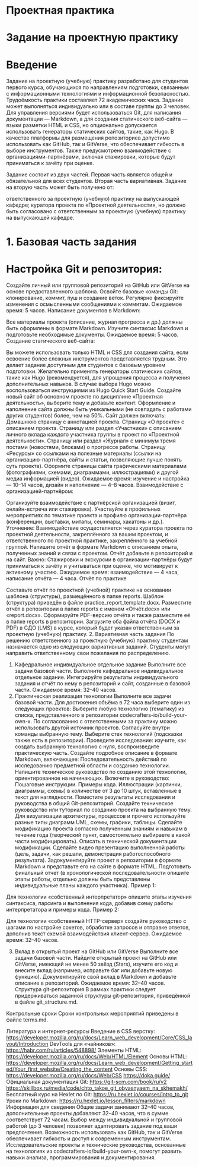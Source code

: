 # Проектная практика
# Задание на проектную практику
# Введение
Задание на проектную (учебную) практику разработано для студентов первого курса, обучающихся по направлениям подготовки, связанным с информационными технологиями и информационной безопасностью. Трудоёмкость практики составляет 72 академических часа. Задание может выполняться индивидуально или в составе группы до 3 человек. Для управления версиями будет использоваться Git, для написания документации — Markdown, а для создания статического веб-сайта — языки разметки HTML и CSS, но опционально допускается использовать генераторы статических сайтов, такие, как Hugo. В качестве платформы для размещения репозиториев допустимо использовать как GitHub, так и GitVerse, что обеспечивает гибкость в выборе инструментов. Также предусмотрено взаимодействие с организациями-партнёрами, включая стажировки, которые будут приниматься к зачёту при оценке.

Задание состоит из двух частей. Первая часть является общей и обязательной для всех студентов. Вторая часть вариативная. Задание на вторую часть может быть получено от:

ответственного за проектную (учебную) практику на выпускающей кафедре;
куратора проекта по «Проектной деятельности», но должно быть согласовано с ответственным за проектную (учебную) практику на выпускающей кафедре.
# 1. Базовая часть задания
  # Настройка Git и репозитория:

Создайте личный или групповой репозиторий на GitHub или GitVerse на основе предоставленного шаблона.
Освойте базовые команды Git: клонирование, коммит, пуш и создание веток.
Регулярно фиксируйте изменения с осмысленными сообщениями к коммитам.
Ожидаемое время: 5 часов.
Написание документов в Markdown:

Все материалы проекта (описание, журнал прогресса и др.) должны быть оформлены в формате Markdown.
Изучите синтаксис Markdown и подготовьте необходимые документы.
Ожидаемое время: 5 часов.
Создание статического веб-сайта:

Вы можете использовать только HTML и CSS для создания сайта, если освоение более сложных инструментов представляется трудным. Это делает задание доступным для студентов с базовым уровнем подготовки.
Желательно применять генераторы статических сайтов, такие как Hugo (рекомендуется), для упрощения процесса и получения дополнительных навыков. В случае выбора Hugo можно воспользоваться инструкциями из Hugo Quick Start Guide.
Создайте новый сайт об основном проекте по дисциплине «Проектная деятельность», выберите тему и добавьте контент. Оформление и наполнение сайта должны быть уникальными (не совпадать с работами других студентов) более, чем на 50%.
Сайт должен включать:
Домашнюю страницу с аннотацией проекта.
Страницу «О проекте» с описанием проекта.
Страницу или раздел «Участники» с описанием личного вклада каждого участника группы в проект по «Проектной деятельности».
Страницу или раздел «Журнал» с минимум тремя постами (новостями, блоками) о прогрессе работы.
Страницу «Ресурсы» со ссылками на полезные материалы (ссылки на организацию-партнёра, сайты и статьи, позволяющие лучше понять суть проекта).
Оформите страницы сайта графическими материалами (фотографиями, схемами, диаграммами, иллюстрациями) и другой медиа информацией (видео).
Ожидаемое время: изучение и настройка — 10–14 часов, дизайн и наполнение — 4–8 часов.
Взаимодействие с организацией-партнёром:

Организуйте взаимодействие с партнёрской организацией (визит, онлайн-встреча или стажировка).
Участвуйте в профильных мероприятиях по тематике проекта и профилю организации-партнёра (конференции, выставки, митапы, семинары, хакатоны и др.).
Уточнение: Взаимодействие осуществляется через куратора проекта по проектной деятельности, закреплённого за вашим проектом, и ответственного по проектной практике, закреплённого за учебной группой.
Напишите отчёт в формате Markdown с описанием опыта, полученных знаний и связи с проектом. Отчёт добавьте в репозиторий и на сайт.
Важно: Стажировки и экскурсии в организации-партнёры будут приниматься к зачёту и учитываться при оценке, что мотивирует к активному участию.
Ожидаемое время: взаимодействие — 4 часа, написание отчёта — 4 часа.
Отчёт по практике

Составьте отчёт по проектной (учебной) практике на основании шаблона (структуры), размещённого в папке reports. Шаблон (структура) приведён в файле practice_report_template.docx.
Разместите отчёт в репозитории в папке reports с именем «Отчёт.docx» или «report.docx».
Сформируйте PDF-версию отчёта и также разместите её в папке reports в репозитории.
Загрузите оба файла отчёта (DOCX и PDF) в СДО (LMS) в курсе, который будет указан ответственным за проектную (учебную) практику.
2. Вариативная часть задания
По решению ответственного за проектную (учебную) практику студентам назначается одно из следующих вариативных заданий. Студенты могут направить ответственному свои пожелания по распределению.

1. Кафедральное индивидуальное отдельное задание
Выполните все задачи базовой части.
Выполните кафедральное индивидуальное отдельное задание.
Интегрируйте результаты индивидуального задания и отчёт по нему в репозиторий и сайт, созданные в базовой части.
Ожидаемое время: 32–40 часов.
2. Практическая реализация технологии
Выполните все задачи базовой части.
Для достижения объёма в 72 часа выберите один из следующих проектов:
Выберите любую технологию (тематику) из списка, представленного в репозитории codecrafters-io/build-your-own-x. По согласованию с ответственными за практику можно использовать другой источник проектов.
Согласуйте внутри команды выбранную тему. Выберите стек технологий (подсказки также есть в репозитории).
Проведите исследование: изучите, как создать выбранную технологию с нуля, воспроизведите практическую часть.
Создайте подробное описание в формате Markdown, включающее:
Последовательность действий по исследованию предметной области и созданию технологии.
Напишите техническое руководство по созданию этой технологии, ориентированное на начинающих.
Включите в руководство:
Пошаговые инструкции.
Примеры кода.
Иллюстрации (картинки, диаграммы, схемы) в количестве от 3 до 10 штук, вставленные в текст для наглядности.
Поместите результаты исследования и руководства в общий Git-репозиторий.
Создайте техническое руководство или туториал по созданию проекта на выбранную тему. Для визуализации архитектуры, процессов и прочего используйте разные типы диаграмм UML, схемы, графики, таблицы.
Сделайте модификацию проекта согласно полученным знаниям и навыкам в течение года (творческий пункт, самостоятельно выбираете в какой части модифицировать). Описать в технической документации модификации.
Сделайте видео презентацию выполненной работы (цель, задачи, как решали, демонстрация работоспособного результата).
Задокументируйте проект в репозитории в формате Markdown и представьте его на сайте в формате HTML.
Подготовить финальный отчет (в хронологической последовательности опишите этапы работы, отдельно должны быть представлены индивидуальные планы каждого участника).
Пример 1:

Для технологии «собственный интерпретатор» опишите этапы изучения синтаксиса, парсинга и выполнения кода, добавив схему работы интерпретатора и примеры кода.
Пример 2:

Для технологии «собственный HTTP-сервер» создайте руководство с шагами по настройке сокетов, обработке запросов и отправке ответов, дополнив текст схемой взаимодействия клиент-сервер.
Ожидаемое время: 32–40 часов.

3. Вклад в открытый проект на GitHub или GitVerse
Выполните все задачи базовой части.
Найдите открытый проект на GitHub или GitVerse, имеющий не менее 50 звёзд (Stars), изучите его код и внесите вклад (например, исправьте баг или добавьте новую функцию).
Документируйте свой вклад в Markdown и добавьте описание в репозиторий.
Ожидаемое время: 32–40 часов.
Структура git-репозитория
В рамках практики следует придерживаться заданной структуры git-репозитория, приведённой в файле git_structure.md.

Контрольные сроки
Сроки контрольных мероприятий приведены в файле terms.md.

Литература и интернет-ресурсы
Введение в CSS верстку: https://developer.mozilla.org/ru/docs/Learn_web_development/Core/CSS_layout/Introduction
DevTools для «чайников»: https://habr.com/ru/articles/548898/
Элементы HTML: https://developer.mozilla.org/ru/docs/Web/HTML/Element
Основы HTML: https://developer.mozilla.org/ru/docs/Learn_web_development/Getting_started/Your_first_website/Creating_the_content
Основы CSS: https://developer.mozilla.org/ru/docs/Web/CSS
https://doka.guide/
Официальная документация Git: https://git-scm.com/book/ru/v2
https://skillbox.ru/media/code/chto_takoe_git_obyasnyaem_na_skhemakh/
Бесплатный курс на Hexlet по Git: https://ru.hexlet.io/courses/intro_to_git
Уроки по Markdown: https://ru.hexlet.io/lesson_filters/markdown
Информация для сведения
Общие задачи занимают 32–40 часов, дополнительные проекты добавляют 32–40 часов, что в сумме соответствует 72 часам.
Выбор между индивидуальной и групповой работой (до 3 человек) позволяет адаптировать задание под ваши предпочтения.
Возможность использовать как GitHub, так и GitVerse обеспечивает гибкость и доступ к современным инструментам.
Исследовательские проекты и технические руководства, основанные на технологиях из codecrafters-io/build-your-own-x, помогут развить навыки анализа, программирования и документирования.
